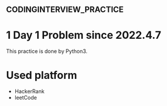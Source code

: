 ## CODINGINTERVIEW_PRACTICE
# 1 Day 1 Problem since 2022.4.7
This practice is done by Python3.

# Used platform
  * HackerRank
  * leetCode


